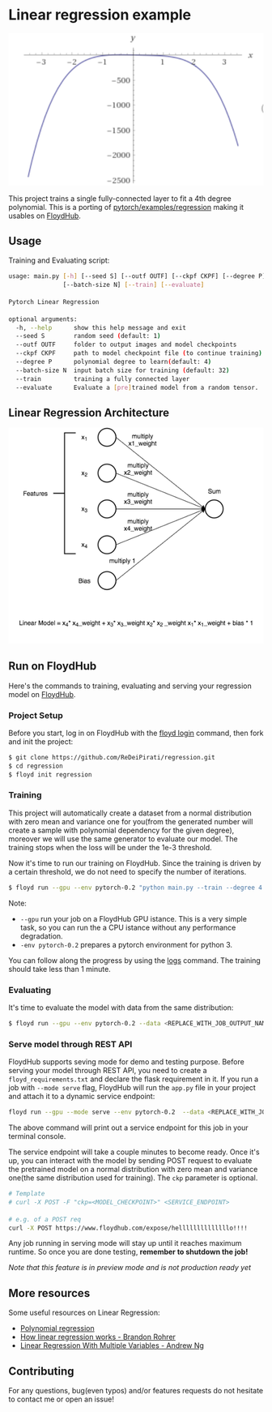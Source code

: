 # Linear regression example

![4 Degree Polynomial to learn](images/4degreePol.png)

This project trains a single fully-connected layer to fit a 4th degree polynomial. This is a porting of [pytorch/examples/regression](https://github.com/pytorch/examples/tree/master/regression) making it usables on [FloydHub](https://www.floydhub.com/).

## Usage

Training and Evaluating script:

```bash
usage: main.py [-h] [--seed S] [--outf OUTF] [--ckpf CKPF] [--degree P]
               [--batch-size N] [--train] [--evaluate]

Pytorch Linear Regression

optional arguments:
  -h, --help      show this help message and exit
  --seed S        random seed (default: 1)
  --outf OUTF     folder to output images and model checkpoints
  --ckpf CKPF     path to model checkpoint file (to continue training)
  --degree P      polynomial degree to learn(default: 4)
  --batch-size N  input batch size for training (default: 32)
  --train         training a fully connected layer
  --evaluate      Evaluate a [pre]trained model from a random tensor.
```

## Linear Regression Architecture

![Linear Model](images/Linear_Model.png)

## Run on FloydHub

Here's the commands to training, evaluating and serving your regression model on [FloydHub](ttps://www.floydhub.com/).

### Project Setup

Before you start, log in on FloydHub with the [floyd login](http://docs.floydhub.com/commands/login/) command, then fork and init
the project:

```bash
$ git clone https://github.com/ReDeiPirati/regression.git
$ cd regression
$ floyd init regression
```

### Training

This project will automatically create a dataset from a normal distribution with zero mean and variance one for you(from the generated number will create a sample with polynomial dependency for the given degree), moreover we will use the same generator to evaluate our model. The training stops when the loss will be under the 1e-3 threshold.

Now it's time to run our training on FloydHub. Since the training is driven by a certain threshold, we do not need to specify the number of iterations.

```bash
$ floyd run --gpu --env pytorch-0.2 "python main.py --train --degree 4 --outf /output"
```

Note:
- `--gpu` run your job on a FloydHub GPU istance. This is a very simple task, so you can run the a CPU istance without any performance degradation.
- `-env pytorch-0.2` prepares a pytorch environment for python 3.

You can follow along the progress by using the [logs](http://docs.floydhub.com/commands/logs/) command.
The training should take less than 1 minute.

### Evaluating

It's time to evaluate the model with data from the same distribution:

```bash
$ floyd run --gpu --env pytorch-0.2 --data <REPLACE_WITH_JOB_OUTPUT_NAME>:/model "python main.py --evaluate --degree 4 --ckp /model/regression_4_degree_polynomial.pth"
```

### Serve model through REST API

FloydHub supports seving mode for demo and testing purpose. Before serving your model through REST API,
you need to create a `floyd_requirements.txt` and declare the flask requirement in it. If you run a job
with `--mode serve` flag, FloydHub will run the `app.py` file in your project
and attach it to a dynamic service endpoint:


```bash
floyd run --gpu --mode serve --env pytorch-0.2  --data <REPLACE_WITH_JOB_OUTPUT_NAME>:input
```

The above command will print out a service endpoint for this job in your terminal console.

The service endpoint will take a couple minutes to become ready. Once it's up, you can interact with the model by sending POST request to evaluate the pretrained model on a normal distribution with zero mean and variance one(the same distribution used for training). The `ckp` parameter is optional.

```bash
# Template
# curl -X POST -F "ckp=<MODEL_CHECKPOINT>" <SERVICE_ENDPOINT>

# e.g. of a POST req
curl -X POST https://www.floydhub.com/expose/hellllllllllllllo!!!!
```

Any job running in serving mode will stay up until it reaches maximum runtime. So
once you are done testing, **remember to shutdown the job!**

*Note that this feature is in preview mode and is not production ready yet*

## More resources

Some useful resources on Linear Regression:

- [Polynomial regression](https://en.wikipedia.org/wiki/Polynomial_regression)
- [How linear regression works - Brandon Rohrer](https://youtu.be/fE0bnkNX77A)
- [Linear Regression With Multiple Variables - Andrew Ng](https://youtu.be/Q4GNLhRtZNc)

## Contributing

For any questions, bug(even typos) and/or features requests do not hesitate to contact me or open an issue!
